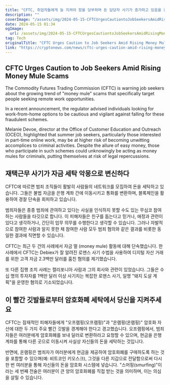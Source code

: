 ```yaml
---
title: "CFTC, 취업자들에게 늘 지켜야 함을 당부하며 돈 담당자 사기가 증가하고 있음을 경고합니다"
description: ""
coverImage: "/assets/img/2024-05-15-CFTCUrgesCautiontoJobSeekersAmidRisingMoneyMuleScams_thumbnail.png"
date: 2024-05-15 01:34
ogImage: 
  url: /assets/img/2024-05-15-CFTCUrgesCautiontoJobSeekersAmidRisingMoneyMuleScams_thumbnail.png
tag: Tech
originalTitle: "CFTC Urges Caution to Job Seekers Amid Rising Money Mule Scams"
link: "https://cryptonews.com/news/cftc-urges-caution-amid-rising-money-mule-scams.htm"
---
```



## CFTC Urges Caution to Job Seekers Amid Rising Money Mule Scams

The Commodity Futures Trading Commission (CFTC) is warning job seekers about the growing trend of "money mule" scams that specifically target people seeking remote work opportunities.

In a recent announcement, the regulator advised individuals looking for work-from-home options to be cautious and vigilant against falling for these fraudulent schemes.

Melanie Devoe, director at the Office of Customer Education and Outreach (OCEO), highlighted that summer job seekers, particularly those interested in part-time online work, may be at higher risk of becoming unwitting accomplices to criminal activities. Despite the allure of easy money, those who participate in such schemes could unknowingly be acting as money mules for criminals, putting themselves at risk of legal repercussions.



## 재택근무 사기가 자금 세탁 악몽으로 변신하다

CFTC에 따르면 범죄 조직들이 활발히 사람들의 네트워크를 모집하여 돈을 세탁하고 있습니다. 그들은 불법 자금을 은행 계좌 간에 이동시키고 통화를 변환하며, 블록체인을 활용하여 경찰 단속을 회피하고 있습니다.

범죄자들은 종종 범죄에 관여하고 있다는 사실을 인식하지 못할 수도 있는 무심코 참여하는 사람들을 타깃으로 합니다. 이 피해자들은 친구를 돕는다고 믿거나, 애정과 관련이 있다고 생각하거나, 간단히 업무 의무를 수행한다고 생각할 수 있습니다. 그러나 자발적으로 참여한 사람과 알지 못한 채 참여한 사람 모두 범죄 혐의와 같은 결과를 비롯한 동일한 결과에 직면할 수 있습니다.

CFTC는 최근 두 건의 사례에서 자금 멀 (money mule) 활동에 대해 단속했습니다. 한 사례에서 CFTC는 Debiex가 잘 알려진 로맨스 사기 수법을 사용하여 디지털 자산 거래를 위한 고객 자금 2.3백만 달러를 훔친 혐의를 제기했습니다.



또 다른 집행 조치 사례는 캘리포니아 사람과 그의 회사와 관련이 있었습니다. 그들은 수십 명의 투자자를 1백만 달러 이상 사기치는 복잡한 로맨스 사기, 일명 "돼지 도살 계획"을 운영한 혐의로 기소되었습니다.

## 이 빨간 깃발들로부터 암호화폐 세탁에서 당신을 지켜주세요

CFTC는 잠재적인 피해자들에게 "오프램핑(오프램핑)"과 "온램핑(온램핑)" 암호화 자산에 대한 두 가지 주요 빨간 깃발을 경계해야 한다고 경고했습니다. 오프램핑에서, 범죄자들은 여러분에게 암호화폐를 보내 달러로 변환하라고 요청할 수 있으며, 현금을 은행 계좌를 통해 다른 곳으로 이동시켜 사실상 자신들의 돈을 세탁하는 것입니다.

반면에, 온램핑은 범죄자가 여러분에게 현금을 제공하여 암호화폐를 구매하도록 하는 것을 포함할 수 있으며(예: 비트코인 키오스크), 그것을 다른 지갑으로 전달함으로써 다시 한 번 여러분을 통해 자신들의 돈을 암호화 시스템에 넣습니다. "스머핑(smurfing)"이라는 세 번째 전술은 여러분이 큰 양의 암호화폐를 직접 받는 것을 의미하며, 이는 의심을 살릴 수 있습니다.